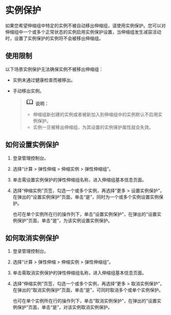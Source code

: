 # 实例保护<a name="ZH-CN_TOPIC_0076979345"></a>

如果您希望伸缩组中特定的实例不被自动移出伸缩组，请使用实例保护。您可以对伸缩组中一个或多个正常状态的实例启用实例保护设置，当伸缩组发生减容活动时，设置了实例保护的实例将不会被移出伸缩组。

## 使用限制<a name="section33767911104059"></a>

以下场景实例保护无法确保实例不被移出伸缩组：

-   实例未通过健康检查而被移出。
-   手动移出实例。

    >![](public_sys-resources/icon-note.gif) **说明：**   
    >-   伸缩组新创建的实例或者被新加入到伸缩组中的实例默认不启用实例保护。  
    >-   实例一旦被移出伸缩组，为其设置的实例保护属性就会失效。  


## 如何设置实例保护<a name="section35538053104144"></a>

1.  登录管理控制台。
2.  选择“计算 \> 弹性伸缩 \> 伸缩实例 \> 弹性伸缩组”。
3.  单击需设置实例保护的弹性伸缩组名称，进入伸缩组基本信息页面。
4.  选择“伸缩实例”页签，勾选一个或多个实例，再选择“更多 \> 设置实例保护”，在弹出的“设置实例保护”页面，单击“是”，同时为一个或多个实例设置实例保护。

    也可在单个实例所在行的操作列下，单击“设置实例保护”，在弹出的“设置实例保护”页面，单击“是”，为该实例设置实例保护。


## 如何取消实例保护<a name="section42597752104218"></a>

1.  登录管理控制台。
2.  选择“计算 \> 弹性伸缩 \> 伸缩实例 \> 弹性伸缩组”。
3.  单击需取消实例保护的弹性伸缩组名称，进入伸缩组基本信息页面。
4.  选择“伸缩实例”页签，勾选一个或多个实例，再选择“更多 \> 取消实例保护”，在弹出的“取消实例保护”页面，单击“是”，可同时取消多个或单个实例保护。

    也可在单个实例所在行的操作列下，单击“取消实例保护”，在弹出的“设置实例保护”页面，单击“是”，对该实例取消实例保护。


